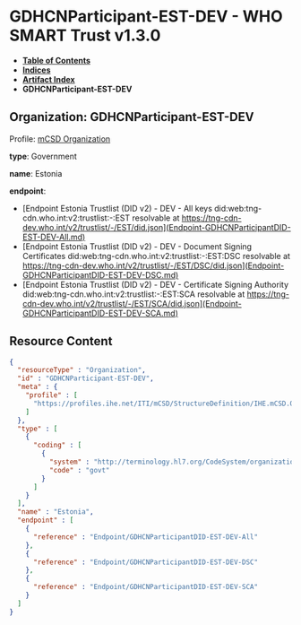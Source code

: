 # GDHCNParticipant-EST-DEV - WHO SMART Trust v1.3.0

* [**Table of Contents**](toc.md)
* [**Indices**](indices.md)
* [**Artifact Index**](artifacts.md)
* **GDHCNParticipant-EST-DEV**

## Organization: GDHCNParticipant-EST-DEV

Profile: [mCSD Organization](https://profiles.ihe.net/ITI/mCSD/4.0.0/StructureDefinition-IHE.mCSD.Organization.html)

**type**: Government

**name**: Estonia

**endpoint**: 

* [Endpoint Estonia Trustlist (DID v2) - DEV - All keys did:web:tng-cdn.who.int:v2:trustlist:-:EST resolvable at https://tng-cdn-dev.who.int/v2/trustlist/-/EST/did.json](Endpoint-GDHCNParticipantDID-EST-DEV-All.md)
* [Endpoint Estonia Trustlist (DID v2) - DEV - Document Signing Certificates did:web:tng-cdn.who.int:v2:trustlist:-:EST:DSC resolvable at https://tng-cdn-dev.who.int/v2/trustlist/-/EST/DSC/did.json](Endpoint-GDHCNParticipantDID-EST-DEV-DSC.md)
* [Endpoint Estonia Trustlist (DID v2) - DEV - Certificate Signing Authority did:web:tng-cdn.who.int:v2:trustlist:-:EST:SCA resolvable at https://tng-cdn-dev.who.int/v2/trustlist/-/EST/SCA/did.json](Endpoint-GDHCNParticipantDID-EST-DEV-SCA.md)



## Resource Content

```json
{
  "resourceType" : "Organization",
  "id" : "GDHCNParticipant-EST-DEV",
  "meta" : {
    "profile" : [
      "https://profiles.ihe.net/ITI/mCSD/StructureDefinition/IHE.mCSD.Organization"
    ]
  },
  "type" : [
    {
      "coding" : [
        {
          "system" : "http://terminology.hl7.org/CodeSystem/organization-type",
          "code" : "govt"
        }
      ]
    }
  ],
  "name" : "Estonia",
  "endpoint" : [
    {
      "reference" : "Endpoint/GDHCNParticipantDID-EST-DEV-All"
    },
    {
      "reference" : "Endpoint/GDHCNParticipantDID-EST-DEV-DSC"
    },
    {
      "reference" : "Endpoint/GDHCNParticipantDID-EST-DEV-SCA"
    }
  ]
}

```
